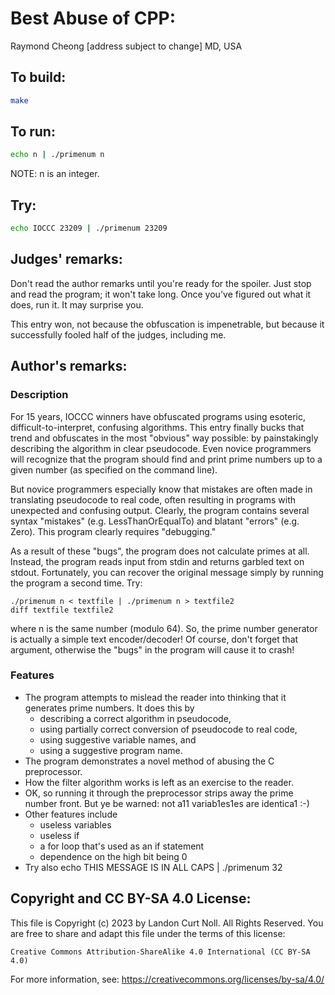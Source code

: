 # Best Abuse of CPP:

Raymond Cheong
[address subject to change]
MD, USA

## To build:

```sh
make
```


## To run:

```sh
echo n | ./primenum n 

```

NOTE: n is an integer.

## Try:

```sh
echo IOCCC 23209 | ./primenum 23209
```

## Judges' remarks:

Don't read the author remarks until you're ready for the spoiler.
Just stop and read the program; it won't take long.  Once you've figured
out what it does, run it.  It may surprise you.

This entry won, not because the obfuscation is impenetrable, but because
it successfully fooled half of the judges, including me.

## Author's remarks:

### Description

For 15 years, IOCCC winners have obfuscated programs using esoteric,
difficult-to-interpret, confusing algorithms.  This entry finally bucks
that trend and obfuscates in the most "obvious" way possible: by
painstakingly describing the algorithm in clear pseudocode.  Even novice
programmers will recognize that the program should find and print prime
numbers up to a given number (as specified on the command line).

But novice programmers especially know that mistakes are often made in
translating pseudocode to real code, often resulting in programs with
unexpected and confusing output.  Clearly, the program contains several
syntax "mistakes" (e.g. LessThanOrEqualTo) and blatant "errors" (e.g.
Zero).  This program clearly requires "debugging."

As a result of these "bugs", the program does not calculate primes at all.
Instead, the program reads input from stdin and returns garbled text on
stdout.  Fortunately, you can recover the original message simply by
running the program a second time.  Try:

    ./primenum n < textfile | ./primenum n > textfile2
    diff textfile textfile2

where n is the same number (modulo 64).  So, the prime number generator
is actually a simple text encoder/decoder!  Of course, don't forget that
argument, otherwise the "bugs" in the program will cause it to crash!

### Features

- The program attempts to mislead the reader into thinking that it
  generates prime numbers.  It does this by
    * describing a correct algorithm in pseudocode,
    * using partially correct conversion of pseudocode to real code,
    * using suggestive variable names, and
    * using a suggestive program name.
- The program demonstrates a novel method of abusing the C preprocessor.
- How the filter algorithm works is left as an exercise to the reader.
- OK, so running it through the preprocessor strips away the prime
  number front.  But ye be warned: not a11 variab1es1es are identica1 :-)
- Other features include
    * useless variables
    * useless if
    * a for loop that's used as an if statement
    * dependence on the high bit being 0
- Try also
  echo THIS MESSAGE IS IN ALL CAPS | ./primenum 32

## Copyright and CC BY-SA 4.0 License:

This file is Copyright (c) 2023 by Landon Curt Noll.  All Rights Reserved.
You are free to share and adapt this file under the terms of this license:

    Creative Commons Attribution-ShareAlike 4.0 International (CC BY-SA 4.0)

For more information, see: https://creativecommons.org/licenses/by-sa/4.0/
